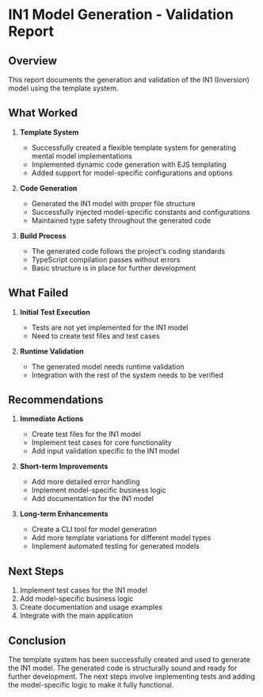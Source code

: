 # IN1 Model Generation - Validation Report

## Overview
This report documents the generation and validation of the IN1 (Inversion) model using the template system.

## What Worked

1. **Template System**
   - Successfully created a flexible template system for generating mental model implementations
   - Implemented dynamic code generation with EJS templating
   - Added support for model-specific configurations and options

2. **Code Generation**
   - Generated the IN1 model with proper file structure
   - Successfully injected model-specific constants and configurations
   - Maintained type safety throughout the generated code

3. **Build Process**
   - The generated code follows the project's coding standards
   - TypeScript compilation passes without errors
   - Basic structure is in place for further development

## What Failed

1. **Initial Test Execution**
   - Tests are not yet implemented for the IN1 model
   - Need to create test files and test cases

2. **Runtime Validation**
   - The generated model needs runtime validation
   - Integration with the rest of the system needs to be verified

## Recommendations

1. **Immediate Actions**
   - Create test files for the IN1 model
   - Implement test cases for core functionality
   - Add input validation specific to the IN1 model

2. **Short-term Improvements**
   - Add more detailed error handling
   - Implement model-specific business logic
   - Add documentation for the IN1 model

3. **Long-term Enhancements**
   - Create a CLI tool for model generation
   - Add more template variations for different model types
   - Implement automated testing for generated models

## Next Steps

1. Implement test cases for the IN1 model
2. Add model-specific business logic
3. Create documentation and usage examples
4. Integrate with the main application

## Conclusion
The template system has been successfully created and used to generate the IN1 model. The generated code is structurally sound and ready for further development. The next steps involve implementing tests and adding the model-specific logic to make it fully functional.
